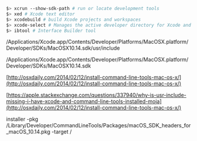 ``` bash
$> xcrun --show-sdk-path # run or locate development tools
$> xed # Xcode text editor
$> xcodebuild # build Xcode projects and workspaces
$> xcode-select # Manages the active developer directory for Xcode and BSD tools.
$> ibtool # Interface Builder tool
```

/Applications/Xcode.app/Contents/Developer/Platforms/MacOSX.platform/Developer/SDKs/MacOSX10.14.sdk/usr/include

/Applications/Xcode.app/Contents/Developer/Platforms/MacOSX.platform/Developer/SDKs/MacOSX10.14.sdk

[http://osxdaily.com/2014/02/12/install-command-line-tools-mac-os-x/](http://osxdaily.com/2014/02/12/install-command-line-tools-mac-os-x/)

[https://apple.stackexchange.com/questions/337940/why-is-usr-include-missing-i-have-xcode-and-command-line-tools-installed-moja](http://osxdaily.com/2014/02/12/install-command-line-tools-mac-os-x/)

installer -pkg /Library/Developer/CommandLineTools/Packages/macOS_SDK_headers_for_macOS_10.14.pkg -target /
